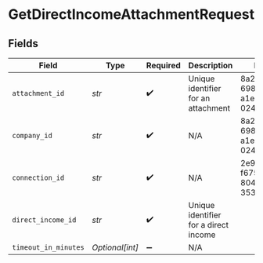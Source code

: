# GetDirectIncomeAttachmentRequest


## Fields

| Field                                 | Type                                  | Required                              | Description                           | Example                               |
| ------------------------------------- | ------------------------------------- | ------------------------------------- | ------------------------------------- | ------------------------------------- |
| `attachment_id`                       | *str*                                 | :heavy_check_mark:                    | Unique identifier for an attachment   | 8a210b68-6988-11ed-a1eb-0242ac120002  |
| `company_id`                          | *str*                                 | :heavy_check_mark:                    | N/A                                   | 8a210b68-6988-11ed-a1eb-0242ac120002  |
| `connection_id`                       | *str*                                 | :heavy_check_mark:                    | N/A                                   | 2e9d2c44-f675-40ba-8049-353bfcb5e171  |
| `direct_income_id`                    | *str*                                 | :heavy_check_mark:                    | Unique identifier for a direct income |                                       |
| `timeout_in_minutes`                  | *Optional[int]*                       | :heavy_minus_sign:                    | N/A                                   |                                       |